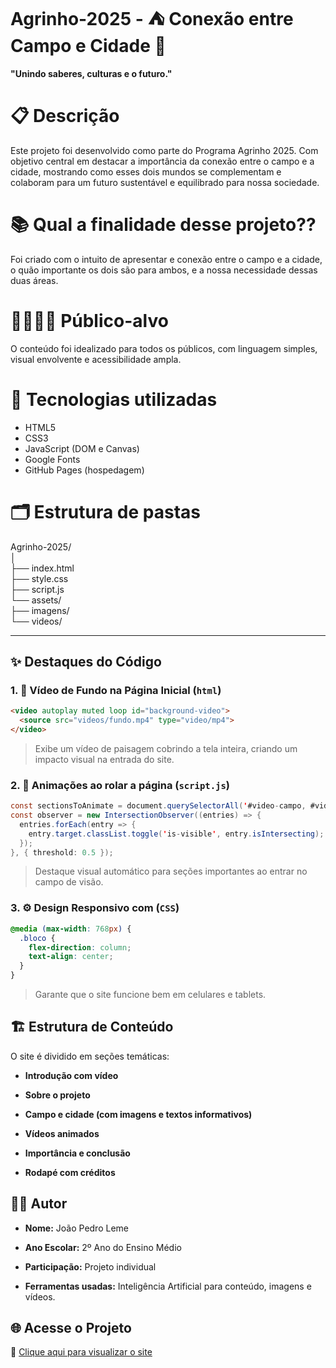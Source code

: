 # Agrinho-2025 - ⛺ Conexão entre Campo e Cidade 🌇
**"Unindo saberes, culturas e o futuro."**
# 📋 Descrição
Este projeto foi desenvolvido como parte do Programa Agrinho 2025. Com objetivo central em destacar a importância da conexão entre o campo e a cidade, mostrando como esses dois mundos se complementam e colaboram para um futuro sustentável e equilibrado para nossa sociedade.

# 📚 Qual a finalidade desse projeto??
Foi criado com o intuito de apresentar e conexão entre o campo e a cidade, o quão importante os dois são para ambos, e a nossa necessidade dessas duas áreas.

# 👨‍👩‍👧‍👦 Público-alvo
O conteúdo foi idealizado para todos os públicos, com linguagem simples, visual envolvente e acessibilidade ampla.

#  📱 Tecnologias utilizadas
- HTML5
- CSS3
- JavaScript (DOM e Canvas)
- Google Fonts
- GitHub Pages (hospedagem)

# 🗂️ Estrutura de pastas
Agrinho-2025/  
│  
├── index.html  
├── style.css  
├── script.js  
└── assets/  
├── imagens/  
└── videos/


---

## ✨ Destaques do Código

### 1. 🌄 Vídeo de Fundo na Página Inicial (`html`)

```html
<video autoplay muted loop id="background-video">
  <source src="videos/fundo.mp4" type="video/mp4">
</video>
```
> Exibe um vídeo de paisagem cobrindo a tela inteira, criando um impacto visual na entrada do site.

### 2.  📄 Animações ao rolar a página (`script.js`)
```java
const sectionsToAnimate = document.querySelectorAll('#video-campo, #video-troca, #conclusao');
const observer = new IntersectionObserver((entries) => {
  entries.forEach(entry => {
    entry.target.classList.toggle('is-visible', entry.isIntersecting);
  });
}, { threshold: 0.5 });
```
>Destaque visual automático para seções importantes ao entrar no campo de visão.

### 3. ⚙️ Design Responsivo com (`CSS`)
```css
@media (max-width: 768px) {
  .bloco {
    flex-direction: column;
    text-align: center;
  }
}
````
>Garante que o site funcione bem em celulares e tablets.

## 🏗️ Estrutura de Conteúdo

O site é dividido em seções temáticas:

-   **Introdução com vídeo**
    
-   **Sobre o projeto**
    
-   **Campo e cidade (com imagens e textos informativos)**
    
-   **Vídeos animados**
    
-   **Importância e conclusão**
    
-   **Rodapé com créditos**

## 👨‍💻 Autor

-   **Nome:** João Pedro Leme
    
-   **Ano Escolar:** 2º Ano do Ensino Médio
    
-   **Participação:** Projeto individual
    
-   **Ferramentas usadas:** Inteligência Artificial para conteúdo, imagens e vídeos.


## 🌐 Acesse o Projeto

📎 [Clique aqui para visualizar o site](https://srjoaox259.github.io/Agrinho-2025/ "https://srjoaox259.github.io/Agrinho-2025/")



